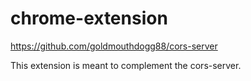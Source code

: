 # chrome-extension

https://github.com/goldmouthdogg88/cors-server

This extension is meant to complement the cors-server.
